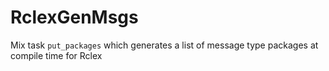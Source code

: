 # RclexGenMsgs

Mix task `put_packages` which generates a list of message type packages at compile time for Rclex
